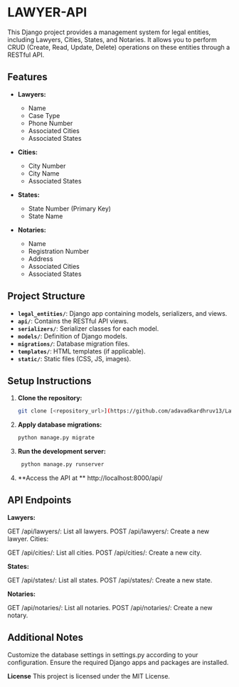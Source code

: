 # LAWYER-API

This Django project provides a management system for legal entities, including Lawyers, Cities, States, and Notaries. It allows you to perform CRUD (Create, Read, Update, Delete) operations on these entities through a RESTful API.

## Features

- **Lawyers:**
  - Name
  - Case Type
  - Phone Number
  - Associated Cities
  - Associated States

- **Cities:**
  - City Number
  - City Name
  - Associated States

- **States:**
  - State Number (Primary Key)
  - State Name

- **Notaries:**
  - Name
  - Registration Number
  - Address
  - Associated Cities
  - Associated States

## Project Structure

- **`legal_entities/`**: Django app containing models, serializers, and views.
- **`api/`**: Contains the RESTful API views.
- **`serializers/`**: Serializer classes for each model.
- **`models/`**: Definition of Django models.
- **`migrations/`**: Database migration files.
- **`templates/`**: HTML templates (if applicable).
- **`static/`**: Static files (CSS, JS, images).

## Setup Instructions

1. **Clone the repository:**
   ```bash
   git clone [<repository_url>](https://github.com/adavadkardhruv13/Lawyer-Api.git)
   
2. **Apply database migrations:**
   ```bash
   python manage.py migrate
3. **Run the development server:**
   ```bash
    python manage.py runserver
4. **Access the API at **
    http://localhost:8000/api/

## API Endpoints
**Lawyers:**

GET /api/lawyers/: List all lawyers.
POST /api/lawyers/: Create a new lawyer.
Cities:

GET /api/cities/: List all cities.
POST /api/cities/: Create a new city.

**States:**

GET /api/states/: List all states.
POST /api/states/: Create a new state.

**Notaries:**

GET /api/notaries/: List all notaries.
POST /api/notaries/: Create a new notary.

## Additional Notes
Customize the database settings in settings.py according to your configuration.
Ensure the required Django apps and packages are installed.

**License**
This project is licensed under the MIT License.
